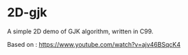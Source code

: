 # 2D-gjk
A simple 2D demo of GJK algorithm, written in C99.


Based on : https://www.youtube.com/watch?v=ajv46BSqcK4